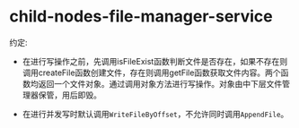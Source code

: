 # child-nodes-file-manager-service

约定:

- 在进行写操作之前，先调用isFileExist函数判断文件是否存在，如果不存在则调用createFile函数创建文件，存在则调用getFile函数获取文件内容。两个函数均返回一个文件对象。通过调用对象方法进行写操作。对象由中下层文件管理器保管，用后即毁。

- 在进行并发写时默认调用`WriteFileByOffset`，不允许同时调用`AppendFile`。